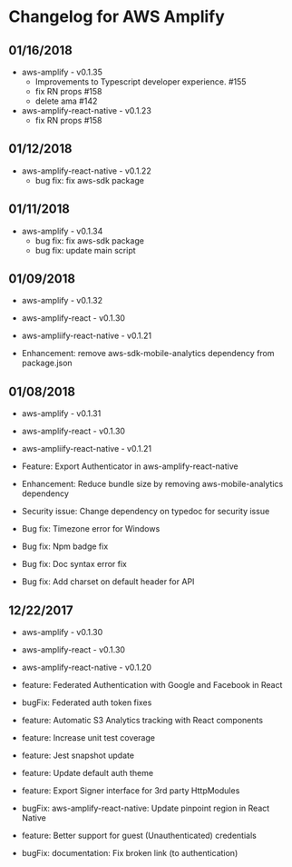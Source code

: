 # Changelog for AWS Amplify
<!--LATEST=0.1.35-->
<!--ENTRYINSERT-->

## 01/16/2018
* aws-amplify - v0.1.35
    * Improvements to Typescript developer experience. #155
	* fix RN props #158
	* delete ama #142
* aws-amplify-react-native - v0.1.23
    * fix RN props #158

## 01/12/2018
* aws-amplify-react-native - v0.1.22
    * bug fix: fix aws-sdk package
## 01/11/2018
* aws-amplify - v0.1.34
    * bug fix: fix aws-sdk package
    * bug fix: update main script

## 01/09/2018

* aws-amplify - v0.1.32
* aws-amplify-react - v0.1.30
* aws-ampliify-react-native - v0.1.21

* Enhancement: remove aws-sdk-mobile-analytics dependency from package.json

## 01/08/2018

* aws-amplify - v0.1.31
* aws-amplify-react - v0.1.30
* aws-ampliify-react-native - v0.1.21

* Feature: Export Authenticator in aws-amplify-react-native
* Enhancement: Reduce bundle size by removing aws-mobile-analytics dependency
* Security issue: Change dependency on typedoc for security issue
* Bug fix: Timezone error for Windows
* Bug fix: Npm badge fix
* Bug fix: Doc syntax error fix
* Bug fix: Add charset on default header for API

## 12/22/2017

* aws-amplify - v0.1.30
* aws-amplify-react - v0.1.30
* aws-amplify-react-native - v0.1.20

* feature: Federated Authentication with Google and Facebook in React
* bugFix: Federated auth token fixes
* feature: Automatic S3 Analytics tracking with React components
* feature: Increase unit test coverage
* feature: Jest snapshot update
* feature: Update default auth theme
* feature: Export Signer interface for 3rd party HttpModules
* bugFix: aws-amplify-react-native: Update pinpoint region in React Native
* feature: Better support for guest (Unauthenticated) credentials
* bugFix: documentation: Fix broken link (to authentication)
